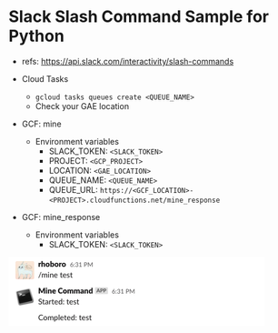 # Slack Slash Command Sample for Python

* refs: https://api.slack.com/interactivity/slash-commands

* Cloud Tasks
  * `gcloud tasks queues create <QUEUE_NAME>`
  * Check your GAE location

* GCF: mine
  * Environment variables
    * SLACK_TOKEN: `<SLACK_TOKEN>`
    * PROJECT: `<GCP_PROJECT>`
    * LOCATION: `<GAE_LOCATION>`
    * QUEUE_NAME: `<QUEUE_NAME>`
    * QUEUE_URL: `https://<GCF_LOCATION>-<PROJECT>.cloudfunctions.net/mine_response`

* GCF: mine_response
  * Environment variables
    * SLACK_TOKEN: `<SLACK_TOKEN>`

![](./images/screenshot.png)
